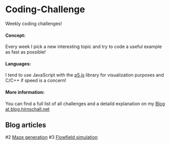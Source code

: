 # Coding-Challenge
Weekly coding challenges!         

#### Concept:
Every week I pick a new interesting topic and try to code a useful example as fast as possible!

#### Languages:
I tend to use JavaScript with the [p5.js](https://p5js.org/) library for visualization purposes and C/C++ if speed is a concern! 

#### More information:
You can find a full list of all challenges and a detaild explanation on my [Blog  at blog.hirnschall.net](https://blog.hirnschall.net)

## Blog articles      
#2 [Maze generation](https://blog.hirnschall.net/maze-generation-js)
#3 [Flowfield simulation](https://blog.hirnschall.net/flow-simulation-js/)
